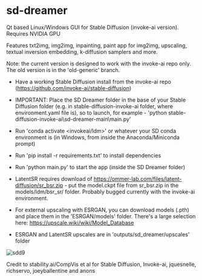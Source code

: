 # sd-dreamer
Qt based Linux/Windows GUI for Stable Diffusion (invoke-ai version). Requires NVIDIA GPU

Features txt2img, img2img, inpainting, paint app for img2img, upscaling, textual inversion embedding, k-diffusion samplers and more.

Note: the current version is designed to work with the invoke-ai repo only. The old version is in the 'old-generic' branch.

- Have a working Stable Diffusion install from the invoke-ai repo (https://github.com/invoke-ai/stable-diffusion)
- IMPORTANT: Place the SD Dreamer folder in the base of your Stable Diffusion folder (e.g. in stable-diffusion-invoke-ai folder, where environment.yaml file is), so to launch, for example - 'python stable-diffusion-invoke-ai\sd-dreamer-main\main.py'
- Run 'conda activate <invokeai/ldm>' or whatever your SD conda environment is (in Windows, from inside the Anaconda/Miniconda prompt)
- Run 'pip install -r requirements.txt' to install dependencies
- Run 'python main.py' to start the app (inside the SD Dreamer folder)

- LatentSR requires download of https://ommer-lab.com/files/latent-diffusion/sr_bsr.zip - put the model.ckpt file from sr_bsr.zip in the models/ldm/bsr_sr/ folder. Probably bugged currently with the invoke-ai environment.

- For external upscaling with ESRGAN, you can download models (.pth) and place them in the 'ESRGAN/models' folder. There's a large selection here: https://upscale.wiki/wiki/Model_Database
 
 - ESRGAN and LatentSR upscales are in 'outputs/sd_dreamer/upscales' folder
 
 ![sdd9](https://user-images.githubusercontent.com/112139428/191869406-b37a0c84-991d-46ac-8c8c-93b5575e975b.png)

Credit to stability.ai/CompVis et al for Stable Diffusion, Invoke-ai, jquesnelle, richservo, joeyballentine and anons
